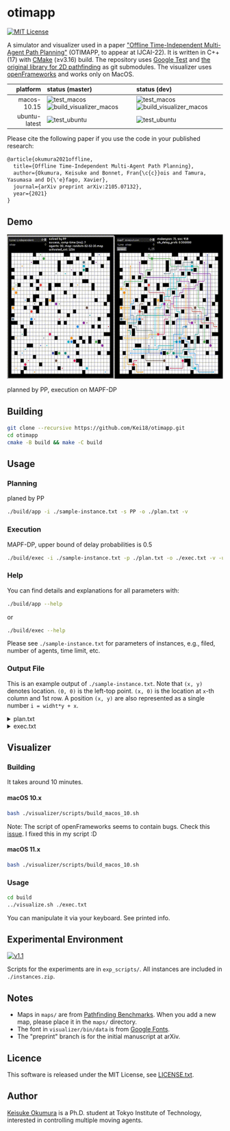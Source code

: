 otimapp
===
[![MIT License](http://img.shields.io/badge/license-MIT-blue.svg?style=flat)](LICENSE)

A simulator and visualizer used in a paper ["Offline Time-Independent Multi-Agent Path Planning"](https://kei18.github.io/otimapp/) (OTIMAPP, to appear at IJCAI-22).
It is written in C++(17) with [CMake](https://cmake.org/) (≥v3.16) build.
The repository uses [Google Test](https://github.com/google/googletest) and [the original library for 2D pathfinding](https://github.com/Kei18/grid-pathfinding) as git submodules.
The visualizer uses [openFrameworks](https://openframeworks.cc) and works only on MacOS.


| platform | status (master) | status (dev) |
| ---: | :--- |:--- |
| macos-10.15 | ![test_macos](https://github.com/Kei18/otimapp/workflows/test_macos/badge.svg?branch=master) ![build_visualizer_macos](https://github.com/Kei18/otimapp/workflows/build_visualizer_macos/badge.svg?branch=master) | ![test_macos](https://github.com/Kei18/otimapp/workflows/test_macos/badge.svg?branch=dev) ![build_visualizer_macos](https://github.com/Kei18/otimapp/workflows/build_visualizer_macos/badge.svg?branch=dev) |
| ubuntu-latest | ![test_ubuntu](https://github.com/Kei18/otimapp/workflows/test_ubuntu/badge.svg?branch=master) | ![test_ubuntu](https://github.com/Kei18/otimapp/workflows/test_ubuntu/badge.svg?branch=dev) |


Please cite the following paper if you use the code in your published research:
```
@article{okumura2021offline,
  title={Offline Time-Independent Multi-Agent Path Planning},
  author={Okumura, Keisuke and Bonnet, Fran{\c{c}}ois and Tamura, Yasumasa and D{\'e}fago, Xavier},
  journal={arXiv preprint arXiv:2105.07132},
  year={2021}
}
```


## Demo
![100 agents in arena](./assets/demo.gif)

planned by PP, execution on MAPF-DP

## Building

```sh
git clone --recursive https://github.com/Kei18/otimapp.git
cd otimapp
cmake -B build && make -C build
```

## Usage
### Planning
planed by PP
```sh
./build/app -i ./sample-instance.txt -s PP -o ./plan.txt -v
```

### Execution
MAPF-DP, upper bound of delay probabilities is 0.5
```sh
./build/exec -i ./sample-instance.txt -p ./plan.txt -o ./exec.txt -v -u 0.5
```

### Help
You can find details and explanations for all parameters with:
```sh
./build/app --help
```
or
```sh
./build/exec --help
```

Please see `./sample-instance.txt` for parameters of instances, e.g., filed, number of agents, time limit, etc.

### Output File

This is an example output of `./sample-instance.txt`.
Note that `(x, y)` denotes location.
`(0, 0)` is the left-top point.
`(x, 0)` is the location at `x`-th column and 1st row.
A position `(x, y)` are also represented as a single number `i = widht*y + x`.

<details><summary>plan.txt</summary>

```txt
instance=../instances/sample.txt
agents=100
map_file=arena.map
seed=1
solver=PrioritizedPlanning
solved=1
unsolvable=0
comp_time=97
starts=(32,21),(40,4),(20,22),[...]
goals=(10,16),(30,21),(11,42),[...]
sum-of-path-length:3401
plan=
0:1061,1012,963,[...]
1:236,285,334,[...]
[...]
```

</details>

<details><summary>exec.txt</summary>

```txt
// log from ./plan.txt
---
(copy of plan.txt)
---
// exec result
---
problem_name=MAPF_DP
plan=./plan.txt
ub_delay_prob=0.5
delay_probs=0.274407,0.296422,[...]
exec_succeed=1
exec_seed=0
emulation_time=3
activate_cnts=7158
makespan=106
soc=5022
result=
0:(32,21),(40,4),(20,22),[...]
1:(32,20),(40,5),(20,22),[..]
[...]
```

</details>

## Visualizer

### Building
It takes around 10 minutes.

#### macOS 10.x
```sh
bash ./visualizer/scripts/build_macos_10.sh
```

Note: The script of openFrameworks seems to contain bugs. Check this [issue](https://github.com/openframeworks/openFrameworks/issues/6623). I fixed this in my script :D

#### macOS 11.x
```sh
bash ./visualizer/scripts/build_macos_10.sh
```

### Usage
```sh
cd build
../visualize.sh ./exec.txt
```

You can manipulate it via your keyboard. See printed info.


## Experimental Environment
[![v1.1](https://img.shields.io/badge/tag-v1.1-blue.svg?style=flat)](https://github.com/Kei18/otimapp/releases/tag/v1.1)

Scripts for the experiments are in `exp_scripts/`.
All instances are included in `./instances.zip`.

## Notes
- Maps in `maps/` are from [Pathfinding Benchmarks](https://movingai.com/benchmarks/).
  When you add a new map, please place it in the `maps/` directory.
- The font in `visualizer/bin/data` is from [Google Fonts](https://fonts.google.com/).
- The "preprint" branch is for the initial manuscript at arXiv.

## Licence
This software is released under the MIT License, see [LICENSE.txt](LICENCE.txt).

## Author
[Keisuke Okumura](https://kei18.github.io) is a Ph.D. student at Tokyo Institute of Technology, interested in controlling multiple moving agents.
